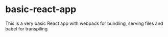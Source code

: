 # basic-react-app
This is a very basic React app with webpack for bundling, serving files and babel for transpiling
